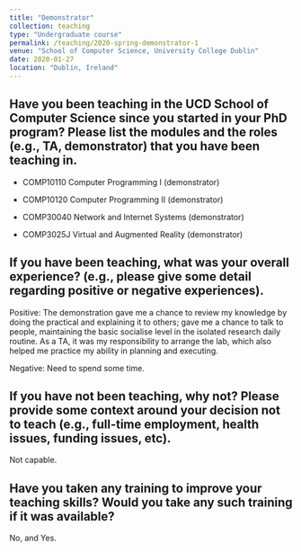 ```yaml
---
title: "Demonstrator"
collection: teaching
type: "Undergraduate course"
permalink: /teaching/2020-spring-demonstrator-1
venue: "School of Computer Science, University College Dublin"
date: 2020-01-27
location: "Dublin, Ireland"
---
```


Have you been teaching in the UCD School of Computer Science since you started in your PhD program? Please list the modules and the roles (e.g., TA, demonstrator) that you have been teaching in.
-----

* COMP10110 Computer Programming I (demonstrator)

* COMP10120 Computer Programming II (demonstrator)

* COMP30040 Network and Internet Systems (demonstrator)

* COMP3025J Virtual and Augmented Reality (demonstrator)


If you have been teaching, what was your overall experience? 
(e.g., please give some detail regarding positive or negative experiences).
-----


Positive: The demonstration gave me a chance to review my knowledge by doing the practical and explaining it to others; gave me a chance to talk to people, maintaining the basic socialise level in the isolated research daily routine. As a TA, it was my responsibility to arrange the lab, which also helped me practice my ability in planning and executing. 


Negative: Need to spend some time. 


If you have not been teaching, why not? Please provide some context around your decision not to teach (e.g., full-time employment, health issues, funding issues, etc).
-----

Not capable.


Have you taken any training to improve your teaching skills? Would you take any such training if it was available? 
-----
No, and Yes.

